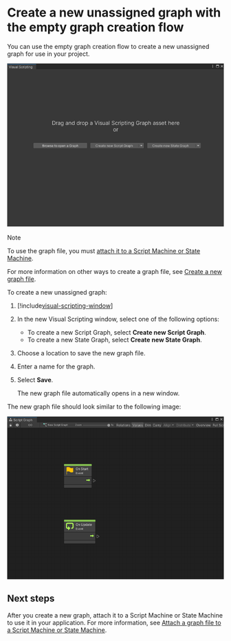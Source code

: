 ﻿# Create a new unassigned graph with the empty graph creation flow

You can use the empty graph creation flow to create a new unassigned graph for use in your project. 

![The Empty Graph Creation Flow window](images/vs-empty-graph-create-flow.png)

> [!NOTE]
> To use the graph file, you must [attach it to a Script Machine or State Machine](vs-attach-graph-machine.md).

For more information on other ways to create a graph file, see [Create a new graph file](vs-create-graph.md).

To create a new unassigned graph: 

1. [!include[visual-scripting-window](./snippets/vs-visual-scripting-window.md)]

2. In the new Visual Scripting window, select one of the following options: 

    * To create a new Script Graph, select **Create new Script Graph**. 
    * To create a new State Graph, select **Create new State Graph**. 

3. Choose a location to save the new graph file.

1. Enter a name for the graph.

1. Select **Save**.

    The new graph file automatically opens in a new window. 

The new graph file should look similar to the following image: 

![A new Script Graph, created with the empty graph creation flow with starter nodes](images/vs-new-graph-starter-nodes.png)

## Next steps 

After you create a new graph, attach it to a Script Machine or State Machine to use it in your application. For more information, see [Attach a graph file to a Script Machine or State Machine](vs-attach-graph-machine.md).
